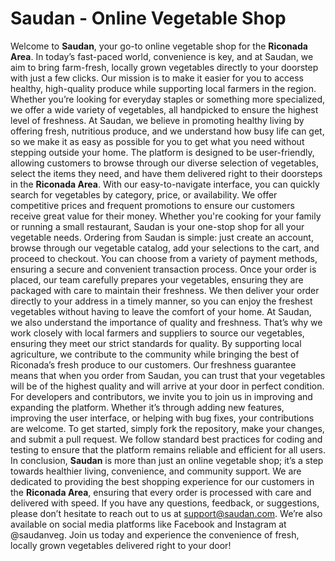 # Saudan - Online Vegetable Shop
Welcome to **Saudan**, your go-to online vegetable shop for the **Riconada Area**. In today’s fast-paced world, convenience is key, and at Saudan, we aim to bring farm-fresh, locally grown vegetables directly to your doorstep with just a few clicks. Our mission is to make it easier for you to access healthy, high-quality produce while supporting local farmers in the region. Whether you’re looking for everyday staples or something more specialized, we offer a wide variety of vegetables, all handpicked to ensure the highest level of freshness. At Saudan, we believe in promoting healthy living by offering fresh, nutritious produce, and we understand how busy life can get, so we make it as easy as possible for you to get what you need without stepping outside your home.
The platform is designed to be user-friendly, allowing customers to browse through our diverse selection of vegetables, select the items they need, and have them delivered right to their doorsteps in the **Riconada Area**. With our easy-to-navigate interface, you can quickly search for vegetables by category, price, or availability. We offer competitive prices and frequent promotions to ensure our customers receive great value for their money. Whether you're cooking for your family or running a small restaurant, Saudan is your one-stop shop for all your vegetable needs.
Ordering from Saudan is simple: just create an account, browse through our vegetable catalog, add your selections to the cart, and proceed to checkout. You can choose from a variety of payment methods, ensuring a secure and convenient transaction process. Once your order is placed, our team carefully prepares your vegetables, ensuring they are packaged with care to maintain their freshness. We then deliver your order directly to your address in a timely manner, so you can enjoy the freshest vegetables without having to leave the comfort of your home.
At Saudan, we also understand the importance of quality and freshness. That’s why we work closely with local farmers and suppliers to source our vegetables, ensuring they meet our strict standards for quality. By supporting local agriculture, we contribute to the community while bringing the best of Riconada’s fresh produce to our customers. Our freshness guarantee means that when you order from Saudan, you can trust that your vegetables will be of the highest quality and will arrive at your door in perfect condition.
For developers and contributors, we invite you to join us in improving and expanding the platform. Whether it’s through adding new features, improving the user interface, or helping with bug fixes, your contributions are welcome. To get started, simply fork the repository, make your changes, and submit a pull request. We follow standard best practices for coding and testing to ensure that the platform remains reliable and efficient for all users.
In conclusion, **Saudan** is more than just an online vegetable shop; it’s a step towards healthier living, convenience, and community support. We are dedicated to providing the best shopping experience for our customers in the **Riconada Area**, ensuring that every order is processed with care and delivered with speed. If you have any questions, feedback, or suggestions, please don’t hesitate to reach out to us at support@saudan.com. We’re also available on social media platforms like Facebook and Instagram at @saudanveg. Join us today and experience the convenience of fresh, locally grown vegetables delivered right to your door!
